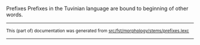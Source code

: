 Prefixes
Prefixes in the Tuvinian language are bound to beginning of other words.

* * *

<small>This (part of) documentation was generated from [src/fst/morphology/stems/prefixes.lexc](https://github.com/giellalt/lang-tyv/blob/main/src/fst/morphology/stems/prefixes.lexc)</small>

---

